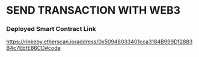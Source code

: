 # SEND TRANSACTION WITH WEB3 

### Deployed Smart Contract Link
https://rinkeby.etherscan.io/address/0x50948033401cca3184B999Df2883B4c7EbfE86CD#code
